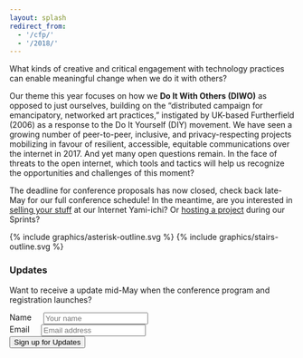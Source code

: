 ```yaml
---
layout: splash
redirect_from:
  - '/cfp/'
  - '/2018/'
---
```


What kinds of creative and critical engagement with technology practices can enable meaningful change when we do it with others?

Our theme this year focuses on how we **Do It With Others (DIWO)** as opposed to just ourselves, building on the “distributed campaign for emancipatory, networked art practices,” instigated by UK-based Furtherfield (2006) as a response to the Do It Yourself (DIY) movement. We have seen a growing number of peer-to-peer, inclusive, and privacy-respecting projects mobilizing in favour of resilient, accessible, equitable communications over the internet in 2017. And yet many open questions remain. In the face of threats to the open internet, which tools and tactics will help us recognize the opportunities and challenges of this moment?

The deadline for conference proposals has now closed, check back late-May for our full conference schedule! In the meantime, are you interested in [selling your stuff](/2018/kickoff-yami-ichi/) at our Internet Yami-ichi? Or [hosting a project](/2018/sprints/) during our Sprints?

{% include graphics/asterisk-outline.svg %}
{% include graphics/stairs-outline.svg %}

### Updates

Want to receive a update mid-May when the conference program and registration launches?

<form action="https://formspree.io/orga@ournetworks.ca" method="POST">
  <div class="row form-group">
    <div class="four columns">
      <label for="name">Name</label>
      <input type="text" id="name" class="input-text" name="name" placeholder="Your name">
    </div>
    <div class="four columns">
      <label for="email">Email</label>
      <input type="email" id="email" class="input-text" name="_replyto" placeholder="Email address" aria-required="true" required>
    </div>
  </div>
  <input type="submit" name="submit" value="Sign up for Updates" class="button button-primary">
  <input type="hidden" name="_format" value="plain">
  <input type="hidden" name="_subject" value="New SoON Sign Up">
  <input type="hidden" name="_next" value="//ournetworks.ca/?signup=confirmed">
</form>
